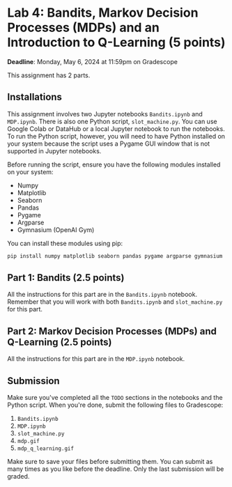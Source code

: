 # Lab 4: Bandits, Markov Decision Processes (MDPs) and an Introduction to Q-Learning (5 points)

**Deadline**: Monday, May 6, 2024 at 11:59pm on Gradescope

This assignment has 2 parts.

## Installations

This assignment involves two Jupyter notebooks `Bandits.ipynb` and `MDP.ipynb`. There is also one Python script, `slot_machine.py`. You can use Google Colab or DataHub or a local Jupyter notebook to run the notebooks. To run the Python script, however, you will need to have Python installed on your system because the script uses a Pygame GUI window that is not supported in Jupyter notebooks.

Before running the script, ensure you have the following modules installed on your system:

* Numpy
* Matplotlib
* Seaborn
* Pandas
* Pygame
* Argparse
* Gymnasium (OpenAI Gym)

You can install these modules using pip:

```bash
pip install numpy matplotlib seaborn pandas pygame argparse gymnasium
```

## Part 1: Bandits (2.5 points)

All the instructions for this part are in the `Bandits.ipynb` notebook. Remember that you will work with both `Bandits.ipynb` and `slot_machine.py` for this part. 

## Part 2: Markov Decision Processes (MDPs) and Q-Learning (2.5 points)

All the instructions for this part are in the `MDP.ipynb` notebook.

## Submission

Make sure you've completed all the `TODO` sections in the notebooks and the Python script. When you're done, submit the following files to Gradescope:

1. `Bandits.ipynb`
2. `MDP.ipynb`
3. `slot_machine.py`
4. `mdp.gif`
5. `mdp_q_learning.gif`

Make sure to save your files before submitting them. You can submit as many times as you like before the deadline. Only the last submission will be graded.